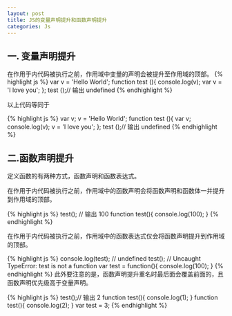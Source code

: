 ```yaml
---
layout: post
title: JS的变量声明提升和函数声明提升
categories: Js
---
```


## 一. 变量声明提升
在作用于内代码被执行之前，作用域中变量的声明会被提升至作用域的顶部。
{% highlight js %}
var v = 'Hello World';
function test (){
  console.log(v);
  var v = 'I love you';
};
test ();// 输出 undefined
{% endhighlight %}

以上代码等同于

{% highlight js %}
var v;
v = 'Hello World';
function test (){
  var v;
  console.log(v);
  v = 'I love you';
};
test ();// 输出 undefined
{% endhighlight %}


## 二.函数声明提升
定义函数的有两种方式，函数声明和函数表达式。

在作用于内代码被执行之前，作用域中的函数声明会将函数声明和函数体一并提升到作用域的顶部。

{% highlight js %}
test(); // 输出 100
function test(){
    console.log(100);
}
{% endhighlight %}

在作用于内代码被执行之前，作用域中的函数表达式仅会将函数声明提升到作用域的顶部。

{% highlight js %}
console.log(test); // undefined
test(); // Uncaught TypeError: test is not a function
var test = function(){
    console.log(100);
}
{% endhighlight %}
此外要注意的是，函数声明提升重名时最后面会覆盖前面的，且函数声明优先级高于变量声明。

{% highlight js %}
test();// 输出 2
function test(){
    console.log(1);
}
function test(){
    console.log(2);
}
var test = 3;
{% endhighlight %}